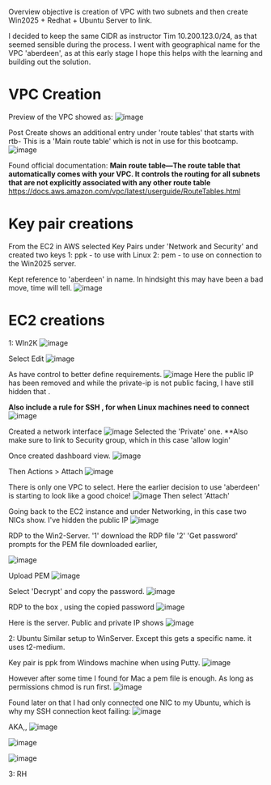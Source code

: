 
Overview objective is creation of VPC with two subnets and then create Win2025 + Redhat + Ubuntu Server to link.

I decided to keep the same CIDR as instructor Tim  10.200.123.0/24, as that seemed sensible during the process.
I went with geographical name for the VPC 'aberdeen', as at this early stage I hope this helps with the learning and building out the solution.

# VPC Creation
Preview of the VPC showed as: 
![image](https://github.com/user-attachments/assets/04308e70-b1e8-4da5-87d9-9bf480b83d01)

Post Create shows an additional entry under 'route tables'  that starts with rtb-
This is a 'Main route table' which is not in use for this bootcamp.
![image](https://github.com/user-attachments/assets/105eb27e-6ae4-45f5-8584-3fcbe1461069)

Found official documentation:
**Main route table—The route table that automatically comes with your VPC. It controls the routing for all subnets that are not explicitly associated with any other route table**
 https://docs.aws.amazon.com/vpc/latest/userguide/RouteTables.html

# Key pair creations
From the EC2 in AWS selected  Key Pairs under 'Network and Security' and created two keys
1:  ppk  - to use with Linux
2:  pem  - to use on connection to the Win2025 server.

Kept reference to 'aberdeen' in name.  In hindsight this may have been a bad move, time will tell.
![image](https://github.com/user-attachments/assets/0f2f8dd1-917a-4e3e-9305-1753e877c1c9)

# EC2 creations  
 1:  WIn2K 
![image](https://github.com/user-attachments/assets/96611c2b-4064-40fb-8180-02b52714ede8)

Select Edit
![image](https://github.com/user-attachments/assets/3bda4ced-516c-4b2d-ac97-6982bca84aae)

As have control to better define requirements.
![image](https://github.com/user-attachments/assets/5d2030fe-d5e4-45e2-b1bf-c2bded84ae5d)
Here the public IP has been removed and while the private-ip is not public facing, I have still hidden that .

**Also include a rule for SSH , for when Linux machines need to connect**
![image](https://github.com/user-attachments/assets/687d6eb2-8571-420f-ada5-a7e97bd0e4d2)


Created a network interface
![image](https://github.com/user-attachments/assets/1bfced4d-ed35-4ff9-81e2-4d73b54ce391)
Selected the 'Private' one.     **Also make sure to link to Security group, which in this case 'allow login'

 Once created  dashboard view.
 ![image](https://github.com/user-attachments/assets/890b4931-0d6c-4d8f-8eff-4e53ba337ab9)

Then Actions > Attach
![image](https://github.com/user-attachments/assets/c30c709a-f0df-4ca2-8d60-e6b82c78fb12)

There is only one VPC to select.  Here the earlier decision to use 'aberdeen' is starting to look like a good choice!
![image](https://github.com/user-attachments/assets/e3e9824d-ac1f-4325-b176-2e48dc8cc6be)
Then select 'Attach'

Going back to the EC2 instance and under Networking, in this case two NICs show.
I've hidden the public IP
![image](https://github.com/user-attachments/assets/db0189e9-3098-4094-ab77-9b82f7e2d6b5)

RDP to the Win2-Server.   '1' download the RDP file
'2'  'Get password' prompts for the PEM file downloaded earlier,

![image](https://github.com/user-attachments/assets/9fb687c3-ac82-4d3e-87e1-943fce0b35ca)



Upload PEM 
![image](https://github.com/user-attachments/assets/87a68fee-e1eb-4d1a-9fa1-2d31552ab184)

Select 'Decrypt' and copy the password.
![image](https://github.com/user-attachments/assets/aac6f09f-e503-4728-833d-d0ada7e101a4)

RDP to the box , using the copied password
![image](https://github.com/user-attachments/assets/0025e295-9720-4f4b-b013-e989407f9bea)

Here is the server.    Public and private IP shows
![image](https://github.com/user-attachments/assets/7409a4ef-46a5-47a9-9e7b-edfeade6cf50)


 2: Ubuntu 
Similar setup to WinServer.    Except this gets a specific name.     it uses  t2-medium.

Key pair is ppk from Windows machine when using Putty.
![image](https://github.com/user-attachments/assets/ab86829b-8b08-4f7e-85e6-71cfcdba7853)

However after some time I found for Mac a pem file is enough.   As long as permissions chmod is run first.
![image](https://github.com/user-attachments/assets/cf476819-2651-4b37-b019-9f1b92362b10)


Found later on that I had only connected one NIC to my Ubuntu, which is why my SSH connection keot failing:
![image](https://github.com/user-attachments/assets/f3acc769-33a9-456f-a3e3-adfca1f7b8a1)

AKA,, 
![image](https://github.com/user-attachments/assets/91f80aec-196d-4c79-9e45-5c74bc70c8f6)





![image](https://github.com/user-attachments/assets/749d7980-6154-48d8-91bf-c9f18c69eecc)


 ![image](https://github.com/user-attachments/assets/656d2cdf-0077-4c35-9ad5-9bcd1ad01320)

 3: RH
 

